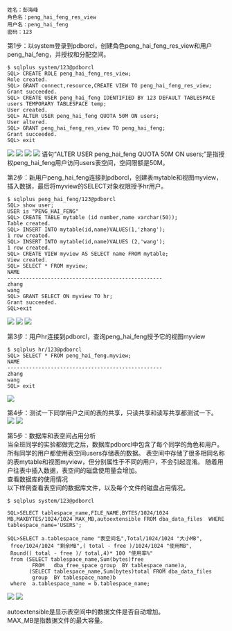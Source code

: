 ```
姓名：彭海峰
角色名：peng_hai_feng_res_view
用户名：peng_hai_feng
密码：123
```

第1步：以system登录到pdborcl，创建角色peng_hai_feng_res_view和用户peng_hai_feng，并授权和分配空间。
```
$ sqlplus system/123@pdborcl
SQL> CREATE ROLE peng_hai_feng_res_view;
Role created.
SQL> GRANT connect,resource,CREATE VIEW TO peng_hai_feng_res_view;
Grant succeeded.
SQL> CREATE USER peng_hai_feng IDENTIFIED BY 123 DEFAULT TABLESPACE users TEMPORARY TABLESPACE temp;
User created.
SQL> ALTER USER peng_hai_feng QUOTA 50M ON users;
User altered.
SQL> GRANT peng_hai_feng_res_view TO peng_hai_feng;
Grant succeeded.
SQL> exit
```
![](https://github.com/phf449540929/Oracle/blob/master/test2/01.png)
![](https://github.com/phf449540929/Oracle/blob/master/test2/02.png)
![](https://github.com/phf449540929/Oracle/blob/master/test2/03.png)
![](https://github.com/phf449540929/Oracle/blob/master/test2/04.png)
语句“ALTER USER peng_hai_feng QUOTA 50M ON users;”是指授权peng_hai_feng用户访问users表空间，空间限额是50M。

第2步：新用户peng_hai_feng连接到pdborcl，创建表mytable和视图myview，插入数据，最后将myview的SELECT对象权限授予hr用户。
```
$ sqlplus peng_hai_feng/123@pdborcl
SQL> show user;
USER is "PENG_HAI_FENG"
SQL> CREATE TABLE mytable (id number,name varchar(50));
Table created.
SQL> INSERT INTO mytable(id,name)VALUES(1,'zhang');
1 row created.
SQL> INSERT INTO mytable(id,name)VALUES (2,'wang');
1 row created.
SQL> CREATE VIEW myview AS SELECT name FROM mytable;
View created.
SQL> SELECT * FROM myview;
NAME
--------------------------------------------------
zhang
wang
SQL> GRANT SELECT ON myview TO hr;
Grant succeeded.
SQL>exit
```
![](https://github.com/phf449540929/Oracle/blob/master/test2/05.png)
![](https://github.com/phf449540929/Oracle/blob/master/test2/06.png)
![](https://github.com/phf449540929/Oracle/blob/master/test2/07.png)

第3步：用户hr连接到pdborcl，查询peng_hai_feng授予它的视图myview
```
$ sqlplus hr/123@pdborcl
SQL> SELECT * FROM peng_hai_feng.myview;
NAME
--------------------------------------------------
zhang
wang
SQL> exit
```
![](https://github.com/phf449540929/Oracle/blob/master/test2/10.png)

第4步：测试一下同学用户之间的表的共享，只读共享和读写共享都测试一下。
![](https://github.com/phf449540929/Oracle/blob/master/test2/11.png)
![](https://github.com/phf449540929/Oracle/blob/master/test2/12.png)

第5步：数据库和表空间占用分析
<br>
当全班同学的实验都做完之后，数据库pdborcl中包含了每个同学的角色和用户。 所有同学的用户都使用表空间users存储表的数据。 表空间中存储了很多相同名称的表mytable和视图myview，但分别属性于不同的用户，不会引起混淆。 随着用户往表中插入数据，表空间的磁盘使用量会增加。
<br>
查看数据库的使用情况
<br>
以下样例查看表空间的数据库文件，以及每个文件的磁盘占用情况。
```
$ sqlplus system/123@pdborcl

SQL>SELECT tablespace_name,FILE_NAME,BYTES/1024/1024 MB,MAXBYTES/1024/1024 MAX_MB,autoextensible FROM dba_data_files  WHERE  tablespace_name='USERS';

SQL>SELECT a.tablespace_name "表空间名",Total/1024/1024 "大小MB",
 free/1024/1024 "剩余MB",( total - free )/1024/1024 "使用MB",
 Round(( total - free )/ total,4)* 100 "使用率%"
 from (SELECT tablespace_name,Sum(bytes)free
        FROM   dba_free_space group  BY tablespace_name)a,
       (SELECT tablespace_name,Sum(bytes)total FROM dba_data_files
        group  BY tablespace_name)b
 where  a.tablespace_name = b.tablespace_name;
 ```
![](https://github.com/phf449540929/Oracle/blob/master/test2/08.png)
![](https://github.com/phf449540929/Oracle/blob/master/test2/09.png)
 
autoextensible是显示表空间中的数据文件是否自动增加。
<br>
MAX_MB是指数据文件的最大容量。
